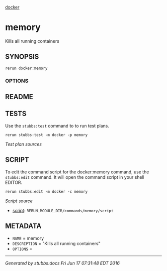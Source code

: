 [docker](../../index.html)
# memory 

Kills all running containers

## SYNOPSIS

    rerun docker:memory 

### OPTIONS



## README



## TESTS

Use the `stubbs:test` command to to run test plans.

    rerun stubbs:test -m docker -p memory

*Test plan sources*



## SCRIPT

To edit the command script for the docker:memory command, 
use the `stubbs:edit`
command. It will open the command script in your shell EDITOR.

    rerun stubbs:edit -m docker -c memory

*Script source*

* [script](script.html): `RERUN_MODULE_DIR/commands/memory/script`

## METADATA

* `NAME` = memory
* `DESCRIPTION` = "Kills all running containers"
* `OPTIONS` = 

----

*Generated by stubbs:docs Fri Jun 17 07:31:48 EDT 2016*

